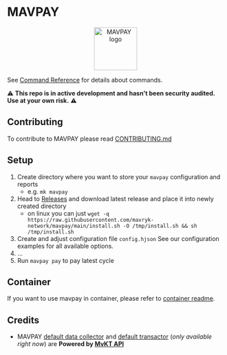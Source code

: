 # MAVPAY
<p align="center"><img width="100" src="https://raw.githubusercontent.com/mavryk-network/mavpay/main/assets/logo.png" alt="MAVPAY logo"></p>

See [Command Reference](https://bake.mavryk.org/mavpay/reference/) for details about commands. 

⚠️ **This repo is in active development and hasn't been security audited. Use at your own risk.** ⚠️

## Contributing

To contribute to MAVPAY please read [CONTRIBUTING.md](docs/CONTRIBUTING.md)

## Setup

1. Create directory where you want to store your `mavpay` configuration and reports
	- e.g. `mk mavpay`
2. Head to [Releases](https://github.com/mavryk-network/mavpay/releases) and download latest release and place it into newly created directory
	- on linux you can just `wget -q https://raw.githubusercontent.com/mavryk-network/mavpay/main/install.sh -O /tmp/install.sh && sh /tmp/install.sh`
3. Create and adjust configuration file `config.hjson`  See our configuration examples for all available options.
4. ...
5. Run `mavpay pay` to pay latest cycle

## Container

If you want to use mavpay in container, please refer to [container readme](container/readme.md).

## Credits

- MAVPAY [default data collector](https://github.com/mavryk-network/mavpay/blob/main/engines/colletor/default.go#L39) and [default transactor](https://github.com/mavryk-network/mavpay/blob/main/engines/transactor/default.go#L39) (*only available right now*) are **Powered by [MvKT API](https://api.mavryk.network/)**
